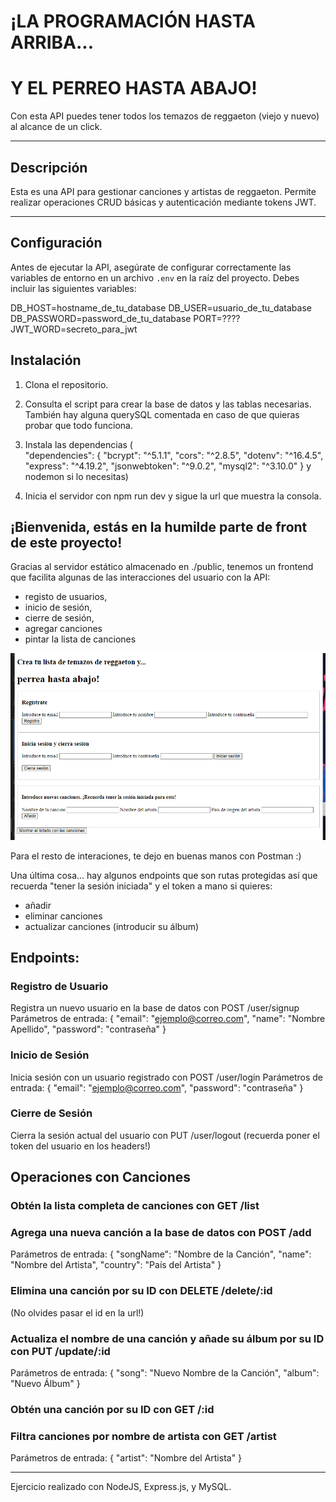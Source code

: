 # ¡LA PROGRAMACIÓN HASTA ARRIBA...
# Y EL PERREO HASTA ABAJO!

Con esta API puedes tener todos los temazos de reggaeton (viejo y nuevo) al alcance de un click.

---

## Descripción

Esta es una API para gestionar canciones y artistas de reggaeton. Permite realizar operaciones CRUD básicas y autenticación mediante tokens JWT.

---

## Configuración

Antes de ejecutar la API, asegúrate de configurar correctamente las variables de entorno en un archivo `.env` en la raíz del proyecto. Debes incluir las siguientes variables:

DB_HOST=hostname_de_tu_database
DB_USER=usuario_de_tu_database
DB_PASSWORD=password_de_tu_database
PORT=????
JWT_WORD=secreto_para_jwt

## Instalación
1. Clona el repositorio.
2. Consulta el script para crear la base de datos y las tablas necesarias. También hay alguna querySQL comentada en caso de que quieras probar que todo funciona.

3. Instala las dependencias (  
"dependencies": {
"bcrypt": "^5.1.1",
"cors": "^2.8.5",
"dotenv": "^16.4.5",
"express": "^4.19.2",
"jsonwebtoken": "^9.0.2",
"mysql2": "^3.10.0"
}
y nodemon si lo necesitas)
4. Inicia el servidor con npm run dev y sigue la url que muestra la consola.

## ¡Bienvenida, estás en la humilde parte de front de este proyecto!
Gracias al servidor estático almacenado en ./public, tenemos un frontend que facilita algunas de las interacciones del usuario con la API: 
- registo de usuarios, 
- inicio de sesión,
- cierre de sesión,
- agregar canciones
- pintar la lista de canciones

![Captura de pantalla de la interfaz del front, muy simple](https://github.com/Adalab/modulo-4-evaluacion-final-bpw-Pi-Rey/blob/de103d76878259b24385c5f5eefa58b335c2b430/images/image.png)

Para el resto de interaciones, te dejo en buenas manos con Postman :)

Una última cosa... hay algunos endpoints que son rutas protegidas así que recuerda "tener la sesión iniciada" y el token a mano si quieres: 
- añadir
- eliminar canciones
- actualizar canciones (introducir su álbum)

## Endpoints:

### Registro de Usuario
Registra un nuevo usuario en la base de datos con POST /user/signup
Parámetros de entrada:
{
"email": "ejemplo@correo.com",
"name": "Nombre Apellido",
"password": "contraseña"
}

### Inicio de Sesión
Inicia sesión con un usuario registrado con POST /user/login
Parámetros de entrada:
{
"email": "ejemplo@correo.com",
"password": "contraseña"
}

### Cierre de Sesión
Cierra la sesión actual del usuario con PUT /user/logout
(recuerda poner el token del usuario en los headers!)

## Operaciones con Canciones

### Obtén la lista completa de canciones con GET /list

### Agrega una nueva canción a la base de datos con POST /add
Parámetros de entrada:
{
"songName": "Nombre de la Canción",
"name": "Nombre del Artista",
"country": "País del Artista"
}

### Elimina una canción por su ID con DELETE /delete/:id
(No olvides pasar el id en la url!)

### Actualiza el nombre de una canción y añade su álbum por su ID con PUT /update/:id
Parámetros de entrada:
{
"song": "Nuevo Nombre de la Canción",
"album": "Nuevo Álbum"
}

### Obtén una canción por su ID con GET /:id

### Filtra canciones por nombre de artista con GET /artist
Parámetros de entrada:
{
"artist": "Nombre del Artista"
}

---

Ejercicio realizado con NodeJS, Express.js, y MySQL.
